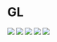 # GL


[![](https://img.shields.io/badge/dependencies-Unity2018.2.12f1-green.svg)](https://unity3d.com/jp/unity/whatsnew/unity-2018.2.12)
[![](https://img.shields.io/badge/dependencies-SRDebugger-green.svg)](https://assetstore.unity.com/packages/tools/gui/srdebugger-console-tools-on-device-27688)
[![](https://img.shields.io/badge/dependencies-UniRx-green.svg)](https://assetstore.unity.com/packages/tools/integration/unirx-reactive-extensions-for-unity-17276)
[![](https://img.shields.io/badge/dependencies-DOTween-green.svg)](https://assetstore.unity.com/packages/tools/animation/dotween-hotween-v2-27676)
[![](https://img.shields.io/badge/font-もじワク-green.svg)](https://moji-waku.com/)
